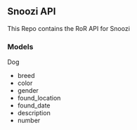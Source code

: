 ## Snoozi API

This Repo contains the RoR API for Snoozi

### Models
Dog
* breed
* color
* gender
* found_location
* found_date
* description
* number


